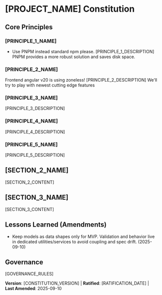 # [PROJECT_NAME] Constitution
<!-- Example: Spec Constitution, TaskFlow Constitution, etc. -->

## Core Principles

### [PRINCIPLE_1_NAME]
- Use PNPM instead standard npm please.
[PRINCIPLE_1_DESCRIPTION]
PNPM provides a more robust solution and saves disk space. 

### [PRINCIPLE_2_NAME]
Frontend angular v20 is using zoneless!
[PRINCIPLE_2_DESCRIPTION]
We'll try to play with newest cutting edge features

### [PRINCIPLE_3_NAME]
<!-- Example: III. Test-First (NON-NEGOTIABLE) -->
[PRINCIPLE_3_DESCRIPTION]
<!-- Example: TDD mandatory: Tests written → User approved → Tests fail → Then implement; Red-Green-Refactor cycle strictly enforced -->

### [PRINCIPLE_4_NAME]
<!-- Example: IV. Integration Testing -->
[PRINCIPLE_4_DESCRIPTION]
<!-- Example: Focus areas requiring integration tests: New library contract tests, Contract changes, Inter-service communication, Shared schemas -->

### [PRINCIPLE_5_NAME]
<!-- Example: V. Observability, VI. Versioning & Breaking Changes, VII. Simplicity -->
[PRINCIPLE_5_DESCRIPTION]
<!-- Example: Text I/O ensures debuggability; Structured logging required; Or: MAJOR.MINOR.BUILD format; Or: Start simple, YAGNI principles -->

## [SECTION_2_NAME]
<!-- Example: Additional Constraints, Security Requirements, Performance Standards, etc. -->

[SECTION_2_CONTENT]
<!-- Example: Technology stack requirements, compliance standards, deployment policies, etc. -->

## [SECTION_3_NAME]
<!-- Example: Development Workflow, Review Process, Quality Gates, etc. -->

[SECTION_3_CONTENT]
<!-- Example: Code review requirements, testing gates, deployment approval process, etc. -->

## Lessons Learned (Amendments)
- Keep models as data shapes only for MVP. Validation and behavior live in dedicated utilities/services to avoid coupling and spec drift. (2025-09-10)

## Governance
<!-- Example: Constitution supersedes all other practices; Amendments require documentation, approval, migration plan -->

[GOVERNANCE_RULES]
<!-- Example: All PRs/reviews must verify compliance; Complexity must be justified; Use [GUIDANCE_FILE] for runtime development guidance -->

**Version**: [CONSTITUTION_VERSION] | **Ratified**: [RATIFICATION_DATE] | **Last Amended**: 2025-09-10
<!-- Example: Version: 2.1.1 | Ratified: 2025-06-13 | Last Amended: 2025-07-16 -->